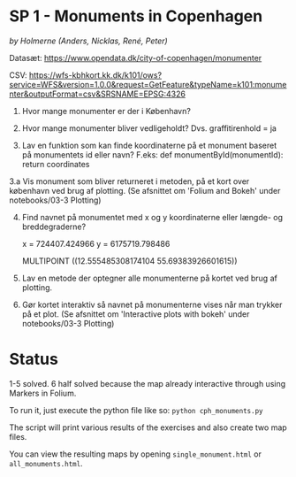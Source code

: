 # SP 1 - Monuments in Copenhagen
*by Holmerne (Anders, Nicklas, René, Peter)*

Datasæt: https://www.opendata.dk/city-of-copenhagen/monumenter

CSV: https://wfs-kbhkort.kk.dk/k101/ows?service=WFS&version=1.0.0&request=GetFeature&typeName=k101:monumenter&outputFormat=csv&SRSNAME=EPSG:4326

1. Hvor mange monumenter er der i København?

2. Hvor mange monumenter bliver vedligeholdt? Dvs. graffitirenhold = ja

3. Lav en funktion som kan finde koordinaterne på et monument baseret på monumentets id eller navn?
	F.eks:
		def monumentById(monumentId):
			return coordinates
	
3.a Vis monument som bliver returneret i metoden, på et kort over københavn ved brug af plotting. (Se afsnittet om 'Folium and Bokeh' under notebooks/03-3 Plotting)

4. Find navnet på monumentet med x og y koordinaterne eller længde- og breddegraderne?
	
	x = 724407.424966
	y = 6175719.798486
	
	MULTIPOINT ((12.555485308174104 55.69383926601615))

5. Lav en metode der optegner alle monumenterne på kortet ved brug af plotting.

6. Gør kortet interaktiv så navnet på monumenterne vises når man trykker på et plot. (Se afsnittet om 'Interactive plots with bokeh' under notebooks/03-3 Plotting)

# Status
1-5 solved. 6 half solved because the map already interactive through using Markers in Folium.

To run it, just execute the python file like so: `python cph_monuments.py`

The script will print various results of the exercises and also create two map files.

You can view the resulting maps by opening `single_monument.html` or `all_monuments.html`.
